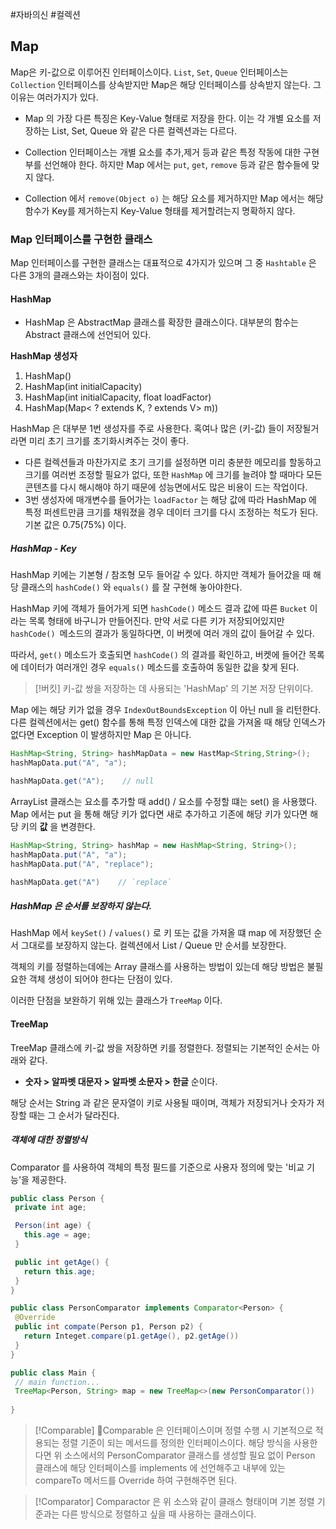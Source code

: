 #자바의신 #컬렉션

## Map
Map은 키-값으로 이루어진 인터페이스이다.
`List`, `Set`, `Queue` 인터페이스는  `Collection` 인터페이스를  상속받지만 Map은 해당 인터페이스를 상속받지 않는다. 그 이유는 여러가지가 있다.

- Map 의 가장 다른 특징은 Key-Value 형태로 저장을 한다. 이는 각 개별 요소를 저장하는 List, Set, Queue 와 같은 다른 컬렉션과는 다르다.
  
- Collection 인터페이스는 개별 요소를 추가,제거 등과 같은 특정 작동에 대한 구현부를 선언해야 한다. 하지만 Map 에서는 `put`, `get`, `remove` 등과 같은 함수들에 맞지 않다.
  
- Collection 에서 `remove(Object o)` 는 해당 요소를 제거하지만 Map 에서는 해당 함수가 Key를 제거하는지 Key-Value 형태를 제거할려는지 명확하지 않다.


### Map 인터페이스를 구현한 클래스
Map 인터페이스를 구현한 클래스는 대표적으로 4가지가 있으며 그 중 `Hashtable` 은 다른 3개의 클래스와는 차이점이 있다.

#### HashMap
- HashMap 은 AbstractMap 클래스를 확장한 클래스이다. 대부분의 함수는 Abstract 클래스에 선언되어 있다.

**HashMap 생성자**
1. HashMap()
2. HashMap(int initialCapacity)
3. HashMap(int initialCapacity, float loadFactor)
4. HashMap(Map< ? extends K, ? extends V> m))

HashMap 은 대부분 1번 생성자를 주로 사용한다. 혹여나 많은 (키-값) 들이 저장될거라면 미리 초기 크기를 초기화시켜주는 것이 좋다. 
- 다른 컬렉션들과 마찬가지로 초기 크기를 설정하면 미리 충분한 메모리를 할동하고 크기를 여러번 조정할 필요가 없다, 또한 `HashMap` 에 크기를 늘려야 할 때마다 모든 콘텐츠를 다시 해시해야 하기 때문에 성능면에서도 많은 비용이 드는 작업이다.
- 3번 생성자에 매개변수를 들어가는 `loadFactor` 는 해당 값에 따라 HashMap 에 특정 퍼센트만큼 크기를 채워졌을 경우 데이터 크기를 다시 조정하는 척도가 된다. 기본 값은 0.75(75%) 이다.

##### HashMap - Key
HashMap 키에는 기본형 / 참조형 모두 들어갈 수 있다. 하지만 객체가 들어갔을 때 해당 클래스의 `hashCode()` 와 `equals()` 를 잘 구현해 놓아야한다.

HashMap 키에 객체가 들어가게 되면 `hashCode()` 메소드 결과 값에 따른 `Bucket` 이라는 목록 형태에 바구니가 만들어진다. 만약 서로 다른 키가 저장되어있지만 `hashCode() `메소드의 결과가 동일하다면, 이 버켓에 여러 개의 값이 들어갈 수 있다.

따라서, `get()` 메소드가 호출되면 `hashCode()` 의 결과를 확인하고, 버켓에 들어간 목록에 데이터가 여러개인 경우 `equals()` 메소드를 호출하여 동일한 값을 찾게 된다.

> [!버킷]
> 키-값 쌍을 저장하는 데 사용되는 'HashMap' 의 기본 저장 단위이다.

Map 에는 해당 키가 없을 경우 `IndexOutBoundsException` 이 아닌 null 을 리턴한다.
다른 컬렉션에서는 get() 함수를 통해 특정 인덱스에 대한 값을 가져올 때 해당 인덱스가 없다면 Exception 이 발생하지만 Map 은 아니다.

```Java
HashMap<String, String> hashMapData = new HastMap<String,String>();
hashMapData.put("A", "a");

hashMapData.get("A");    // null
```

ArrayList 클래스는 요소를 추가할 때 add()  / 요소를 수정할 떄는 set() 을 사용했다. Map 에서는 put 을 통해 해당 키가 없다면 새로 추가하고 기존에 해당 키가 있다면 해당 키의 **값** 을 변경한다.


```Java
HashMap<String, String> hashMap = new HashMap<String, String>();
hashMapData.put("A", "a");
hashMapData.put("A", "replace");

hashMapData.get("A")    // `replace`
```

##### HashMap 은 순서를 보장하지 않는다.
HashMap 에서 `keySet()` / `values()` 로 키 또는 값을 가져올 떄 map 에 저장했던 순서 그대로를 보장하지 않는다. 컬렉션에서 List / Queue 만 순서를 보장한다.

객체의 키를 정렬하는데에는 Array 클래스를 사용하는 방법이 있는데 해당 방법은 불필요한 객체 생성이 되어야 한다는 단점이 있다.

이러한 단점을 보완하기 위해 있는 클래스가 `TreeMap` 이다.

#### TreeMap
TreeMap 클래스에 키-값 쌍을 저장하면 키를 정렬한다. 정렬되는 기본적인 순서는 아래와 같다.
- **숫자 > 알파벳 대문자 > 알파벳 소문자 > 한글** 순이다.

해당 순서는 String 과 같은 문자열이 키로 사용될 때이며, 객체가 저장되거나 숫자가 저장할 때는 그 순서가 달라진다.

##### 객체에 대한 정렬방식
Comparator 를 사용하여 객체의 특정 필드를 기준으로 사용자 정의에 맞는 '비교 기능'을 제공한다.

 ```Java
public class Person {
  private int age;

  Person(int age) {
    this.age = age;
  }

  public int getAge() {
    return this.age;
  }
}

public class PersonComparator implements Comparator<Person> {
  @Override
  public int compate(Person p1, Person p2) {
    return Integet.compare(p1.getAge(), p2.getAge())
  }
}

public class Main {
  // main function...
  TreeMap<Person, String> map = new TreeMap<>(new PersonComparator())
  
}
```

> [!Comparable]
> Comparable 은 인터페이스이며 정렬 수행 시 기본적으로 적용되는 정렬 기준이 되는 메서드를 정의한 인터페이스이다. 해당 방식을 사용한다면 위 소스에서의 PersonComparator 클래스를 생성할 필요 없이 Person 클래스에 해당 인터페이스를 implements 에 선언해주고 내부에 있는 compareTo 메서드를 Override 하여 구현해주면 된다.

> [!Comparator]
> Comparactor 은 위 소스와 같이 클래스 형태이며 기본 정렬 기준과는 다른 방식으로 정렬하고 싶을 때 사용하는 클래스이다.

